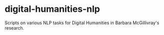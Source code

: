 # digital-humanities-nlp
Scripts on various NLP tasks for Digital Humanities in Barbara McGillivray's research. 
